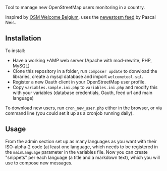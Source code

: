 Tool to manage new OpenStreetMap users monitoring in a country.

Inspired by [OSM Welcome Belgium](https://github.com/osmbe/osm-welcome-belgium), uses the [newestosm feed](http://resultmaps.neis-one.org/newestosm.php) by Pascal Neis.

## Installation ##
To install:
* Have a working *AMP web server (Apache with mod-rewrite, PHP, MySQL)
* Clone this repository in a folder, run ```composer update``` to donwload the libraries, create a mysql database and import ```welcometool.sql```. 
* Register a new Oauth client in your OpenStreetMap user profile.
* Copy ```variables.sample.ini.php``` to ```variables.ini.php``` and modify this with your variables (database credentials, Oauth, feed url and main language)

To download new users, run ```cron_new_user.php``` either in the browser, or via command line (you could set it up as a cronjob running daily).

## Usage ##
From the admin section set up as many languages as you want with their ISO-alpha-2 code (at least one language, which needs to be registered in the ```mainLanguage``` parameter in the variables file. Now you can create "snippets" per each language (a title and a markdown text), which you will use to compose new messages.
